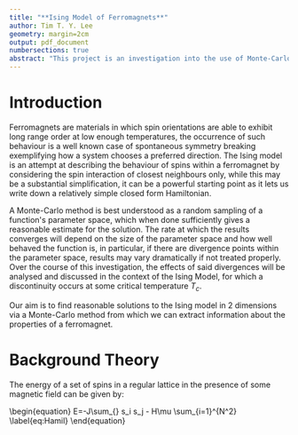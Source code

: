 ```yaml
---
title: "**Ising Model of Ferromagnets**"
author: Tim T. Y. Lee
geometry: margin=2cm
output: pdf_document
numbersections: true
abstract: "This project is an investigation into the use of Monte-Carlo methods to tackle the Ising model of ferromagnetism which considers the interaction between spins of nearest neighbours. For simplicity, the 2-dimensional case is chosen meaning we only consider energy contributions from the four nearest neighbours of each spin. The model gives a way to evaluate the total energy of each microstate from which we can derive the probability of a certain change occurring(specifically the probability of a spin flipping). Hence, by generating random samples of the system at certain time steps, we can model the time evolution of the system given the temperature $T$."
---
```


# Introduction

Ferromagnets are materials in which spin orientations are able to exhibit long range order at low enough temperatures, the occurrence of such behaviour is a well known case of spontaneous symmetry breaking exemplifying how a system chooses a preferred direction. The Ising model is an attempt at describing the behaviour of spins within a ferromagnet by considering the spin interaction of closest neighbours only, while this may be a substantial simplification, it can be a powerful starting point as it lets us write down a relatively simple closed form Hamiltonian.

A Monte-Carlo method is best understood as a random sampling of a function's parameter space, which when done sufficiently gives a reasonable estimate for the solution. The rate at which the results converges will depend on the size of the parameter space and how well behaved the function is, in particular, if there are divergence points within the parameter space, results may vary dramatically if not treated properly. Over the course of this investigation, the effects of said divergences will be analysed and discussed in the context of the Ising Model, for which a discontinuity occurs at some critical temperature $T_c$.

Our aim is to find reasonable solutions to the Ising model in 2 dimensions via a Monte-Carlo method from which we can extract information about the properties of a ferromagnet. 

# Background Theory

The energy of a set of spins in a regular lattice in the presence of some magnetic field can be given by:

\begin{equation}  E=-J\sum_{<ij>} s_i s_j - H\mu \sum_{i=1}^{N^2} \label{eq:Hamil} \end{equation}

